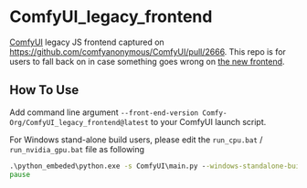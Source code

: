 # ComfyUI_legacy_frontend

[ComfyUI](https://github.com/comfyanonymous/ComfyUI) legacy JS frontend captured on <https://github.com/comfyanonymous/ComfyUI/pull/2666>.
This repo is for users to fall back on in case something goes wrong on [the new frontend](<https://github.com/Comfy-Org/ComfyUI_frontend>).

## How To Use

Add command line argument `--front-end-version Comfy-Org/ComfyUI_legacy_frontend@latest` to your
ComfyUI launch script.

For Windows stand-alone build users, please edit the `run_cpu.bat` / `run_nvidia_gpu.bat` file as following

```bat
.\python_embeded\python.exe -s ComfyUI\main.py --windows-standalone-build --front-end-version Comfy-Org/ComfyUI_legacy_frontend@latest
pause
```
